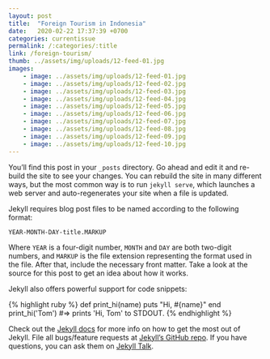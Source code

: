 ```yaml
---
layout: post
title:  "Foreign Tourism in Indonesia"
date:   2020-02-22 17:37:39 +0700
categories: currentissue
permalink: /:categories/:title
link: /foreign-tourism/
thumb: ../assets/img/uploads/12-feed-01.jpg
images:
    - image: ../assets/img/uploads/12-feed-01.jpg
    - image: ../assets/img/uploads/12-feed-02.jpg
    - image: ../assets/img/uploads/12-feed-03.jpg
    - image: ../assets/img/uploads/12-feed-04.jpg
    - image: ../assets/img/uploads/12-feed-05.jpg
    - image: ../assets/img/uploads/12-feed-06.jpg
    - image: ../assets/img/uploads/12-feed-07.jpg
    - image: ../assets/img/uploads/12-feed-08.jpg
    - image: ../assets/img/uploads/12-feed-09.jpg
    - image: ../assets/img/uploads/12-feed-10.jpg
---
```

You’ll find this post in your `_posts` directory. Go ahead and edit it and re-build the site to see your changes. You can rebuild the site in many different ways, but the most common way is to run `jekyll serve`, which launches a web server and auto-regenerates your site when a file is updated.

Jekyll requires blog post files to be named according to the following format:

`YEAR-MONTH-DAY-title.MARKUP`

Where `YEAR` is a four-digit number, `MONTH` and `DAY` are both two-digit numbers, and `MARKUP` is the file extension representing the format used in the file. After that, include the necessary front matter. Take a look at the source for this post to get an idea about how it works.

Jekyll also offers powerful support for code snippets:

{% highlight ruby %}
def print_hi(name)
  puts "Hi, #{name}"
end
print_hi('Tom')
#=> prints 'Hi, Tom' to STDOUT.
{% endhighlight %}

Check out the [Jekyll docs][jekyll-docs] for more info on how to get the most out of Jekyll. File all bugs/feature requests at [Jekyll’s GitHub repo][jekyll-gh]. If you have questions, you can ask them on [Jekyll Talk][jekyll-talk].

[jekyll-docs]: https://jekyllrb.com/docs/home
[jekyll-gh]:   https://github.com/jekyll/jekyll
[jekyll-talk]: https://talk.jekyllrb.com/
